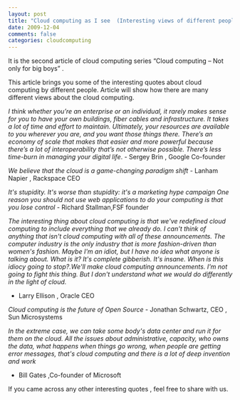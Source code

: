 ```yaml
---           
layout: post
title: "Cloud computing as I see  (Interesting views of different people about cloud computing)"
date: 2009-12-04
comments: false
categories: cloudcomputing
---
```


It is the second article of cloud computing series “Cloud computing – Not only for big boys” .

This article brings you some of the interesting quotes about cloud computing by different people. Article will show how there are many different views about the cloud computing.

*I think whether you’re an enterprise or an individual, it rarely makes sense for you to have your own buildings, fiber cables and infrastructure. It takes a lot of time and effort to maintain. Ultimately, your resources are available to you wherever you are, and you want those things there. There’s an economy of scale that makes that easier and more powerful because there’s a lot of interoperability that’s not otherwise possible.
There’s less time-burn in managing your digital life*. - Sergey Brin , Google Co-founder

*We believe that the cloud is a game-changing paradigm shift* - Lanham Napier , Rackspace CEO

*It's stupidity. It's worse than stupidity: it's a marketing hype campaign
One reason you should not use web applications to do your computing is that you lose control* - Richard Stallman,FSF founder

*The interesting thing about cloud computing is that we've redefined cloud computing to include everything that we already do. I can't think of anything that isn't cloud computing with all of these announcements. The computer industry is the only industry that is more fashion-driven than women's fashion. Maybe I'm an idiot, but I have no idea what anyone is talking about. What is it? It's complete gibberish. It's insane. When is this idiocy going to stop?.We'll make cloud computing announcements. I'm not going to fight this thing. But I don't understand what we would do differently in the light of cloud.*
- Larry Ellison , Oracle CEO


*Cloud computing is the future of Open Source* - Jonathan Schwartz, CEO , Sun Microsystems


*In the extreme case, we can take some body's data center and run it for them on the cloud. All the issues about administrative, capacity, who owns the data, what happens when things go wrong, when people are getting error messages, that's cloud computing and there is a lot of deep invention and work*
- Bill Gates ,Co-founder of Microsoft

If you came across any other interesting quotes , feel free to share with us.